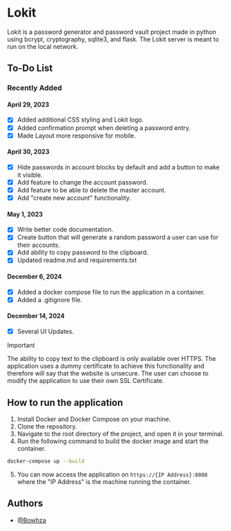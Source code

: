 # Lokit

Lokit is a password generator and password vault project made in python using bcrypt, cryptography, sqlite3, and flask. The Lokit server is meant to run on the local network.

## To-Do List

### Recently Added

#### April 29, 2023
- [x] Added additional CSS styling and Lokit logo.
- [x] Added confirmation prompt when deleting a password entry.
- [x] Made Layout more responsive for mobile.

#### April 30, 2023
- [x] Hide passwords in account blocks by default and add a button to make it visible.
- [x] Add feature to change the account password.
- [x] Add feature to be able to delete the master account.
- [x] Add "create new account" functionality.

#### May 1, 2023
- [x] Write better code documentation.
- [x] Create button that will generate a random password a user can use for their accounts.
- [x] Add ability to copy password to the clipboard.<br>
- [x] Updated readme.md and requirements.txt

#### December 6, 2024
- [x] Added a docker compose file to run the application in a container.
- [x] Added a .gitignore file.

#### December 14, 2024
- [x] Several UI Updates.

> [!Important]
> The ability to copy text to the clipboard is only available over HTTPS. 
> The application uses a dummy certificate to achieve this functionality and therefore will say that the website is unsecure. 
> The user can choose to modify the application to use their own SSL Certificate.

## How to run the application

1. Install Docker and Docker Compose on your machine.
2. Clone the repository.
3. Navigate to the root directory of the project, and open it in your terminal.
4. Run the following command to build the docker image and start the container.
```bash
docker-compose up --build
```
5. You can now access the application on `https://{IP Address}:8080` where the "IP Address" is the machine running the container.

## Authors

- [@Bowhza](https://www.github.com/Bowhza)